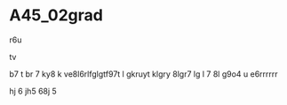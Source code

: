 # A45_02grad
r6u

tv

b7
t
br
7
ky8
k
ve8l6rlfglgtf97t
l
gkruyt
klgry
8lgr7
lg
l
7
8l
g9o4
u
e6rrrrrr

hj
6
jh5
68j
5
